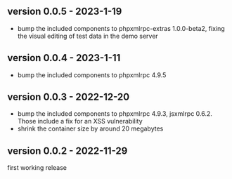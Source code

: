 ## version 0.0.5 - 2023-1-19

- bump the included components to phpxmlrpc-extras 1.0.0-beta2, fixing the visual editing of test data in the demo server

## version 0.0.4 - 2023-1-11

- bump the included components to phpxmlrpc 4.9.5

## version 0.0.3 - 2022-12-20

- bump the included components to phpxmlrpc 4.9.3, jsxmlrpc 0.6.2. Those include a fix for an XSS vulnerability
- shrink the container size by around 20 megabytes

## version 0.0.2 - 2022-11-29

first working release
